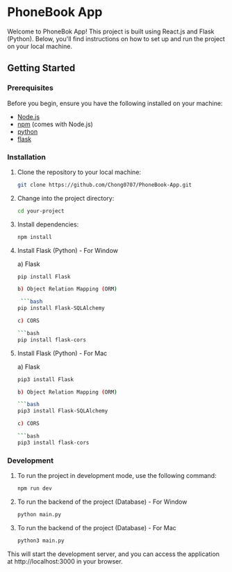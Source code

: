 # PhoneBook App

Welcome to PhoneBok App! This project is built using React.js and Flask (Python). Below, you'll find instructions on how to set up and run the project on your local machine.

## Getting Started

### Prerequisites

Before you begin, ensure you have the following installed on your machine:

- [Node.js](https://nodejs.org/)
- [npm](https://www.npmjs.com/) (comes with Node.js)
- [python](https://www.python.org/downloads/)
- [flask](https://flask.palletsprojects.com/en/3.0.x/installation/)

### Installation

1. Clone the repository to your local machine:

   ```bash
   git clone https://github.com/Chong0707/PhoneBook-App.git

2. Change into the project directory:
   
   ```bash
   cd your-project

3. Install dependencies:

   ```bash
   npm install
   
4. Install Flask (Python) - For Window

   a) Flask
   
      ```bash
      pip install Flask

   b) Object Relation Mapping (ORM)
   
       ```bash
      pip install Flask-SQLAlchemy

   c) CORS
   
      ```bash
      pip install flask-cors

6. Install Flask (Python) - For Mac

   a) Flask
   
      ```bash
      pip3 install Flask

   b) Object Relation Mapping (ORM)
   
      ```bash
      pip3 install Flask-SQLAlchemy

   c) CORS
   
      ```bash
      pip3 install flask-cors

### Development

1. To run the project in development mode, use the following command:
   
   ```bash
   npm run dev

2. To run the backend of the project (Database) - For Window

   ```bash
   python main.py

3. To run the backend of the project (Database) - For Mac

   ```bash
   python3 main.py
   
   
This will start the development server, and you can access the application at http://localhost:3000 in your browser.
